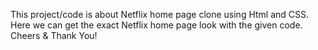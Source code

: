 This project/code is about Netflix home page clone using Html and CSS. Here we can get the exact Netflix home page look with the given code. 
Cheers & Thank You!
